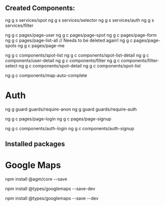 ## Created Components:

ng g s services/spot
ng g s services/selector
ng g s services/auth
ng g s services/filter



ng g c pages/page-user
ng g c pages/page-spot
ng g c pages/page-form
ng g c pages/page-list-all // Needs to be deleted again!
ng g c pages/page-spots
 ng g c pages/page-me

ng g c components/spot-list
ng g c components/spot-list-detail
ng g c components/user-detail
ng g c components/filter
ng g c components/filter-select
ng g c components/spot-detail
ng g c components/spot-list

ng g c components/map-auto-complete

# Auth

ng g guard guards/require-anon
ng g guard guards/require-auth

ng g c pages/page-login
ng g c pages/page-signup

ng g c components/auth-login
ng g c components/auth-signup

## Installed packages

# Google Maps

npm install @agm/core --save

npm install @types/googlemaps --save-dev

npm install @types/googlemaps --save --dev